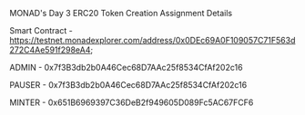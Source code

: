 MONAD's Day 3 ERC20 Token Creation Assignment Details

Smart Contract - https://testnet.monadexplorer.com/address/0x0DEc69A0F109057C71F563d272C4Ae591f298eA4;

ADMIN - 0x7f3B3db2b0A46Cec68D7AAc25f8534CfAf202c16

PAUSER - 0x7f3B3db2b0A46Cec68D7AAc25f8534CfAf202c16

MINTER - 0x651B6969397C36DeB2f949605D089Fc5AC67FCF6
